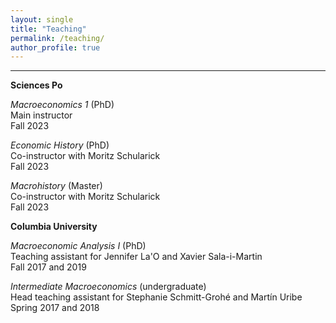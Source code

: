 ```yaml
---
layout: single
title: "Teaching"
permalink: /teaching/
author_profile: true
---
```

<hr />

<p style='text-align: justify;'><b>Sciences Po</b></p>

<p style='text-align: justify;'><i>Macroeconomics 1</i> (PhD)<br>
Main instructor<br>
Fall 2023</p>

<p style='text-align: justify;'><i>Economic History</i> (PhD)<br>
Co-instructor with Moritz Schularick<br>
Fall 2023</p>

<p style='text-align: justify;'><i>Macrohistory</i> (Master)<br>
Co-instructor with Moritz Schularick<br>
Fall 2023</p>

<p style='text-align: justify;'><b>Columbia University</b></p>

<p style='text-align: justify;'><i>Macroeconomic Analysis I</i> (PhD)<br>
Teaching assistant for Jennifer La'O and Xavier Sala-i-Martin<br>
Fall 2017 and 2019</p>

<p style='text-align: justify;'><i>Intermediate Macroeconomics</i> (undergraduate)<br>
Head teaching assistant for Stephanie Schmitt-Groh<span class="st">é</span> and Martín Uribe<br>
Spring 2017 and 2018</p>
